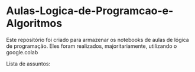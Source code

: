 # Aulas-Logica-de-Programcao-e-Algoritmos

Este repositório foi criado para armazenar os notebooks de aulas de lógica de programação. 
Eles foram realizados, majoritariamente, utilizando o google.colab

Lista de assuntos:
